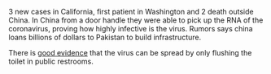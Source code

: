 3 new cases in California, first patient in Washington and 2 death outside China. 
In China from a door handle they were able to pick up the RNA of the coronavirus, proving how highly infective is the virus.
Rumors says china loans billions of dollars to Pakistan to build infrastructure.

There is [good evidence](https://doi.org/10.1111/j.1365-2672.2005.02610.x) that the virus can be spread by only flushing the toilet in public restrooms.